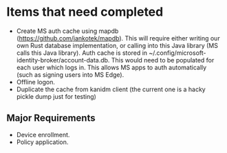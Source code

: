 # Items that need completed

* Create MS auth cache using mapdb (https://github.com/jankotek/mapdb). This will require either writing our own Rust database implementation, or calling into this Java library (MS calls this Java library). Auth cache is stored in ~/.config/microsoft-identity-broker/account-data.db. This would need to be populated for each user which logs in. This allows MS apps to auth automatically (such as signing users into MS Edge).
* Offline logon.
* Duplicate the cache from kanidm client (the current one is a hacky pickle dump just for testing)

## Major Requirements

* Device enrollment.
* Policy application.
